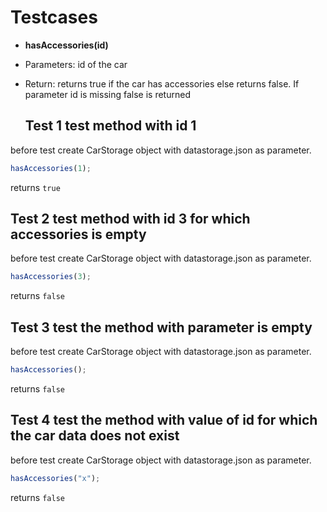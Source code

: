 # Testcases

- **hasAccessories(id)**
- Parameters: id of the car
- Return: returns true if the car has accessories else returns false. If parameter id is missing false is returned

  ## Test 1 test method with id 1

before test create CarStorage object with datastorage.json as parameter.

```js
hasAccessories(1);
```

returns `true`

## Test 2 test method with id 3 for which accessories is empty

before test create CarStorage object with datastorage.json as parameter.

```js
hasAccessories(3);
```

returns `false`

## Test 3 test the method with parameter is empty

before test create CarStorage object with datastorage.json as parameter.

```js
hasAccessories();
```

returns `false`

## Test 4 test the method with value of id for which the car data does not exist

before test create CarStorage object with datastorage.json as parameter.

```js
hasAccessories("x");
```

returns `false`
